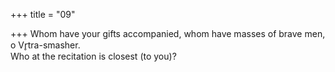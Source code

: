+++
title = "09"

+++
Whom have your gifts accompanied, whom have masses of brave men, o  Vr̥tra-smasher.  
Who at the recitation is closest (to you)?  
